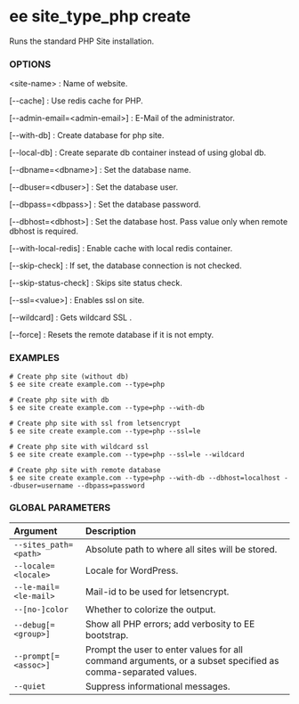 # ee site_type_php create

Runs the standard PHP Site installation.

### OPTIONS

&lt;site-name&gt;
: Name of website.

[\--cache]
: Use redis cache for PHP.

[\--admin-email=&lt;admin-email&gt;]
: E-Mail of the administrator.

 [--with-db]
: Create database for php site.

[\--local-db]
: Create separate db container instead of using global db.

[\--dbname=&lt;dbname&gt;]
: Set the database name.

[\--dbuser=&lt;dbuser&gt;]
: Set the database user.

[\--dbpass=&lt;dbpass&gt;]
: Set the database password.

[\--dbhost=&lt;dbhost&gt;]
: Set the database host. Pass value only when remote dbhost is required.

[\--with-local-redis]
: Enable cache with local redis container.

[\--skip-check]
: If set, the database connection is not checked.

[\--skip-status-check]
: Skips site status check.

[\--ssl=&lt;value&gt;]
: Enables ssl on site.

[\--wildcard]
: Gets wildcard SSL .

[\--force]
: Resets the remote database if it is not empty.

### EXAMPLES

    # Create php site (without db)
    $ ee site create example.com --type=php

    # Create php site with db
    $ ee site create example.com --type=php --with-db

    # Create php site with ssl from letsencrypt
    $ ee site create example.com --type=php --ssl=le

    # Create php site with wildcard ssl
    $ ee site create example.com --type=php --ssl=le --wildcard

    # Create php site with remote database
    $ ee site create example.com --type=php --with-db --dbhost=localhost --dbuser=username --dbpass=password

### GLOBAL PARAMETERS

| **Argument**    | **Description**              |
|:----------------|:-----------------------------|
| `--sites_path=<path>` | Absolute path to where all sites will be stored. |
| `--locale=<locale>` | Locale for WordPress. |
| `--le-mail=<le-mail>` | Mail-id to be used for letsencrypt. |
| `--[no-]color` | Whether to colorize the output. |
| `--debug[=<group>]` | Show all PHP errors; add verbosity to EE bootstrap. |
| `--prompt[=<assoc>]` | Prompt the user to enter values for all command arguments, or a subset specified as comma-separated values. |
| `--quiet` | Suppress informational messages. |
